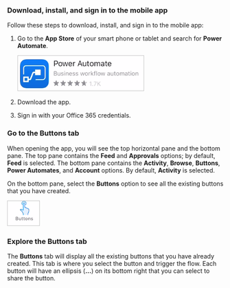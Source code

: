 ### Download, install, and sign in to the mobile app

Follow these steps to download, install, and sign in to the mobile app:

1. Go to the **App Store** of your smart phone or tablet and search for
    **Power Automate**.

	![Power Automate app from App Store](../media/power-automate-app-from-app-store.png)

1. Download the app.

1. Sign in with your Office 365 credentials.

### Go to the Buttons tab

When opening the app, you will see the top horizontal pane and the
bottom pane. The top pane contains the **Feed** and **Approvals** options; by
default, **Feed** is selected. The bottom pane contains the 
**Activity**, **Browse**, **Buttons**, **Power Automates**, and
**Account** options. By default, **Activity** is selected.

On the bottom pane, select the **Buttons** option to see all the existing 
buttons that you have created.

![Buttons navigation icon](../media/button-navigation-icon.png) 

### Explore the Buttons tab

The **Buttons** tab will display all the existing buttons that you have
already created. This tab is where you select the button and
trigger the flow. Each button will have an ellipsis (**...**) on its
bottom right that you can select to share the button.

